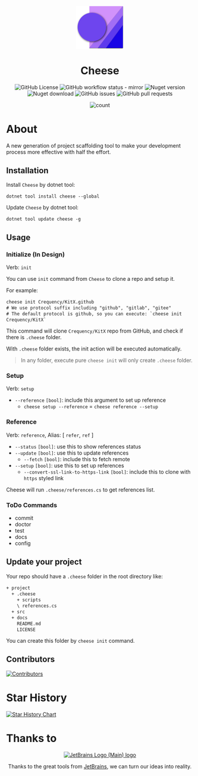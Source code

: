 ﻿<p align="center">
  <a href="#" target="_blank" rel="noopener noreferrer">
    <img width="128" src="https://raw.githubusercontent.com/Crequency/Cheese/main/Cheese/icon.png" alt="Cheese Logo"/>
  </a>
</p>

<h1 align="center">Cheese</h1>

<p align="center">
  <img alt="GitHub License" src="https://img.shields.io/github/license/Crequency/Cheese"/>
  <img alt="GitHub workflow status - mirror" src="https://img.shields.io/github/actions/workflow/status/Crequency/Cheese/mirror.yml?label=mirror"/>
  <img alt="Nuget version" src="https://img.shields.io/nuget/v/Cheese">
  <img alt="Nuget download" src="https://img.shields.io/nuget/dt/Cheese">
  <img alt="GitHub issues" src="https://img.shields.io/github/issues/Crequency/Cheese">
  <img alt="GitHub pull requests" src="https://img.shields.io/github/issues-pr/Crequency/Cheese">
</p>

<p align="center">
  <img src="https://profile-counter.glitch.me/Crequency-Cheese/count.svg" alt="count">
</p>

# About

A new generation of project scaffolding tool to make your development process more effective with half the effort.

## Installation

Install `Cheese` by dotnet tool:

```shell
dotnet tool install cheese --global 
```

Update `Cheese` by dotnet tool:

```shell
dotnet tool update cheese -g
```

## Usage

### Initialize (In Design)

Verb: `init`

You can use `init` command from `Cheese` to clone a repo and setup it.

For example:

```shell
cheese init Crequency/KitX.github
# We use protocol suffix including "github", "gitlab", "gitee"
# The default protocol is github, so you can execute: `cheese init Crequency/KitX`
```

This command will clone `Crequency/KitX` repo from GitHub, and check if there is `.cheese` folder.

With `.cheese` folder exists, the init action will be executed automatically.

> In any folder, execute pure `cheese init` will only create `.cheese` folder.

### Setup

Verb: `setup`

- `--reference` `[bool]`: include this argument to set up reference
  - `cheese setup --reference` = `cheese reference --setup`

### Reference

Verb: `reference`, Alias: [ `refer`, `ref` ]

- `--status` `[bool]`: use this to show references status
- `--update` `[bool]`: use this to update references
  - `--fetch` `[bool]`: include this to fetch remote
- `--setup` `[bool]`: use this to set up references
  - `--convert-ssl-link-to-https-link` `[bool]`: include this to clone with `https` styled link

Cheese will run `.cheese/references.cs` to get references list.

### ToDo Commands

- commit
- doctor
- test
- docs
- config

## Update your project

Your repo should have a `.cheese` folder in the root directory like:

```text
+ project
  + .cheese
    + scripts
    \ references.cs
  + src
  + docs
    README.md
    LICENSE
```

You can create this folder by `cheese init` command.

## Contributors

[![Contributors](https://contrib.rocks/image?repo=Crequency/Cheese)](https://github.com/Crequency/Cheese/graphs/contributors)

# Star History

[![Star History Chart](https://starchart.cc/Crequency/Cheese.svg?variant=adaptive)](https://starchart.cc/Crequency/Cheese)

# Thanks to

<p align="center">
  <a href="https://www.jetbrains.com/" target="_blank" rel="noopener noreferrer">
    <img width="128" src="https://resources.jetbrains.com/storage/products/company/brand/logos/jb_beam.svg" alt="JetBrains Logo (Main) logo">
  </a>
</p>

<p align="center">
    Thanks to the great tools from <a href="https://www.jetbrains.com/" target="_blank">JetBrains</a>, we can turn our ideas into reality.
</p>
